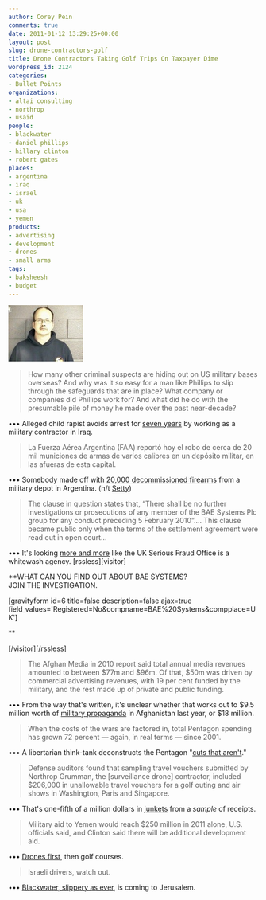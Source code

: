 ```yaml
---
author: Corey Pein
comments: true
date: 2011-01-12 13:29:25+00:00
layout: post
slug: drone-contractors-golf
title: Drone Contractors Taking Golf Trips On Taxpayer Dime 
wordpress_id: 2124
categories:
- Bullet Points
organizations:
- altai consulting
- northrop
- usaid
people:
- blackwater
- daniel phillips
- hillary clinton
- robert gates
places:
- argentina
- iraq
- israel
- uk
- usa
- yemen
products:
- advertising
- development
- drones
- small arms
tags:
- baksheesh
- budget
---
```


[![](/images/2011/01/daniel-phillips-150x113.jpg)](/images/2011/01/daniel-phillips.jpg)


> How many other criminal suspects are hiding out on US military bases overseas? And why was it so easy for a man like Phillips to slip through the safeguards that are in place? What company or companies did Phillips work for? And what did he do with the presumable pile of money he made over the past near-decade?


••• Alleged child rapist avoids arrest for [seven years](http://motherjones.com/mojo/2011/01/contractor-hid-iraq-seven-years-over-us-rape-charge) by working as a military contractor in Iraq.


> La Fuerza Aérea Argentina (FAA) reportó hoy el robo de cerca de 20 mil municiones de armas de varios calibres en un depósito militar, en las afueras de esta capital.


••• Somebody made off with [20,000 decommissioned firearms](http://www.prensa-latina.cu/index.php) from a military depot in Argentina. (h/t [Setty](http://settysoutham.wordpress.com))

<!-- more -->


> The clause in question states that, “There shall be no further investigations or prosecutions of any member of the BAE Systems Plc group for any conduct preceding 5 February 2010”.… This clause became public only when the terms of the settlement agreement were read out in open court…


••• It's looking [more and more](http://www.ekklesia.co.uk/node/13925) like the UK Serious Fraud Office is a whitewash agency.
[rssless][visitor]

**WHAT CAN YOU FIND OUT ABOUT BAE SYSTEMS?  
JOIN THE INVESTIGATION.

[gravityform id=6 title=false description=false ajax=true field_values='Registered=No&compname=BAE%20Systems&compplace=UK']

**

[/visitor][/rssless]


> The Afghan Media in 2010 report said total annual media revenues amounted to between $77m and $96m. Of that, $50m was driven by commercial advertising revenues, with 19 per cent funded by the military, and the rest made up of private and public funding.


••• From the way that's written, it's unclear whether that works out to $9.5 million worth of [military propaganda](http://www.thenational.ae/business/media/top-adman-says-afghan-advertising-revenue-to-rise-at-least-10-a-year) in Afghanistan last year, or $18 million.


> When the costs of the wars are factored in, total Pentagon spending has grown 72 percent — again, in real terms — since 2001.


••• A libertarian think-tank deconstructs the Pentagon "[cuts that aren't](http://www.cato-at-liberty.org/gatess-cuts-that-arent/  )."


> Defense auditors found that sampling travel vouchers submitted by Northrop Grumman, the [surveillance drone] contractor, included $206,000 in unallowable travel vouchers for a golf outing and air shows in Washington, Paris and Singapore.


••• That's one-fifth of a million dollars in [junkets](http://www.washingtonpost.com/wp-dyn/content/article/2011/01/10/AR2011011005953.html) from a _sample_ of receipts.


> Military aid to Yemen would reach $250 million in 2011 alone, U.S. officials said, and Clinton said there will be additional development aid.


••• [Drones first]( http://www.cbsnews.com/stories/2011/01/11/world/main7234112.shtml), then golf courses.


> Israeli drivers, watch out.


••• [Blackwater, slippery as ever](http://www.wired.com/dangerroom/2011/01/is-blackwater-heading-for-the-holy-land/), is coming to Jerusalem.
